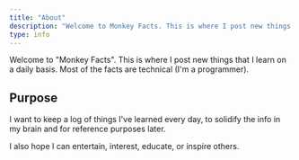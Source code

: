 ```yaml
---
title: "About"
description: "Welcome to Monkey Facts. This is where I post new things that I learn on a daily basis. Most of the facts are technical (I'm a programmer)."
type: info
---
```


Welcome to "Monkey Facts". This is where I post new things that I learn on a daily basis. Most of the facts are technical (I'm a programmer).

## Purpose

I want to keep a log of things I've learned every day, to solidify the info in my brain and for reference purposes later.

I also hope I can entertain, interest, educate, or inspire others.
